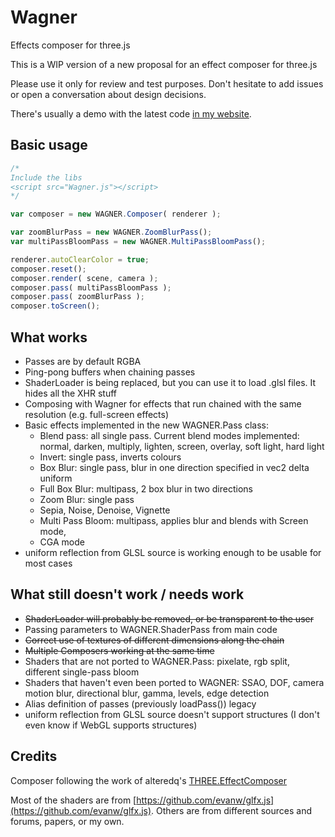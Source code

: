 Wagner
======

Effects composer for three.js

This is a WIP version of a new proposal for an effect composer for three.js

Please use it only for review and test purposes. Don't hesitate to add issues or open a conversation about design decisions.

There's usually a demo with the latest code [in my website](http://www.clicktorelease.com/tmp/wagner/).

Basic usage
----------

```js
/*
Include the libs
<script src="Wagner.js"></script>
*/

var composer = new WAGNER.Composer( renderer );

var zoomBlurPass = new WAGNER.ZoomBlurPass();
var multiPassBloomPass = new WAGNER.MultiPassBloomPass();

renderer.autoClearColor = true;
composer.reset();
composer.render( scene, camera );
composer.pass( multiPassBloomPass );
composer.pass( zoomBlurPass );
composer.toScreen();
```

What works
----------

- Passes are by default RGBA
- Ping-pong buffers when chaining passes
- ShaderLoader is being replaced, but you can use it to load .glsl files. It hides all the XHR stuff
- Composing with Wagner for effects that run chained with the same resolution (e.g. full-screen effects)
- Basic effects implemented in the new WAGNER.Pass class:
    - Blend pass: all single pass. Current blend modes implemented: normal, darken, multiply, lighten, screen, overlay, soft light, hard light
    - Invert: single pass, inverts colours
    - Box Blur: single pass, blur in one direction specified in vec2 delta uniform
    - Full Box Blur: multipass, 2 box blur in two directions
    - Zoom Blur: single pass
    - Sepia, Noise, Denoise, Vignette
    - Multi Pass Bloom: multipass, applies blur and blends with Screen mode,
    - CGA mode
- uniform reflection from GLSL source is working enough to be usable for most cases

What still doesn't work / needs work
------------------------------------

- ~~ShaderLoader will probably be removed, or be transparent to the user~~
- Passing parameters to WAGNER.ShaderPass from main code
- ~~Correct use of textures of different dimensions along the chain~~
- ~~Multiple Composers working at the same time~~
- Shaders that are not ported to WAGNER.Pass: pixelate, rgb split, different single-pass bloom
- Shaders that haven't even been ported to WAGNER: SSAO, DOF, camera motion blur, directional blur, gamma, levels, edge detection
- Alias definition of passes (previously loadPass()) legacy
- uniform reflection from GLSL source doesn't support structures (I don't even know if WebGL supports structures)

Credits
-------

Composer following the work of alteredq's [THREE.EffectComposer](https://github.com/mrdoob/three.js/blob/master/examples/js/postprocessing/EffectComposer.js)

Most of the shaders are from [https://github.com/evanw/glfx.js](https://github.com/evanw/glfx.js). Others are from different sources and forums, papers, or my own.
